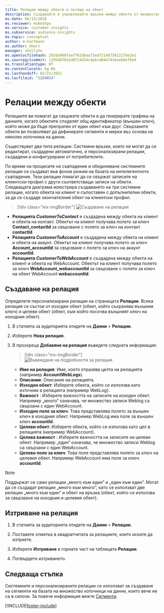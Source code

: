 ```yaml
---
title: Релации между обекти и пътища на обект
description: Създавайте и управлявайте връзки между обекти от множество източници на данни.
ms.date: 04/14/2020
ms.reviewer: mukeshpo
ms.service: customer-insights
ms.subservice: audience-insights
ms.topic: conceptual
author: m-hartmann
ms.author: mhart
manager: shellyha
ms.openlocfilehash: 292da986faa7f62d8aa73ed7214075612178e2e1
ms.sourcegitcommit: 139548f8a2d0f24d54c4a6c404a743eeeb8ef8e0
ms.translationtype: HT
ms.contentlocale: bg-BG
ms.lasthandoff: 02/15/2021
ms.locfileid: "5269854"
---
```

# <a name="relationships-between-entities"></a>Релации между обекти

Релациите ви помагат да свържете обекти и да генерирате графика на данните, когато обектите споделят общ идентификатор (външен ключ), който може да бъде препратен от един обект към друг. Свързаните обекти ви позволяват да дефинирате сегменти и мерки въз основа на няколко източника на данни.

Съществуват два типа релации: Системни връзки, които не могат да се редактират, създадени автоматично, и персонализирани релации, създадени и конфигурирани от потребителите.

По време на процесите на съвпадение и обединяване системните релации се създават във фонов режим на базата на интелигентното съвпадение. Тези релации помагат да се свържат записите на клиентски профил с други съответстващи записи на обекти. Следващата диаграма илюстрира създаването на три системни релации, когато обекта на клиент е съпоставен с допълнителни обекти, за да се създаде окончателния обект на клиентски профил.

> [!div class="mx-imgBorder"]
> ![Създаване на релация](media/relationships-entities-merge.png "Създаване на релация")

- **Релацията *CustomerToContact*** е създадена между обекта на клиент и обекта на контакт. Обектът на клиент получава полето за ключ **Contact_contactId** за свързване с полето за ключ на контакт **contactId**.
- **Релацията *CustomerToAccount*** е създадена между обекта на клиент и обекта на акаунт. Обектът на клиент получава полето за ключ **Account_accountId** за свързване с полето за ключ на акаунт **accountId**.
- **Релацията *CustomerToWebAccount*** е създадена между обекта на клиент и обекта на WebAccount. Обектът на клиент получава полето за ключ **WebAccount_webaccountId** за свързване с полето за ключ на обект WebAccount **webaccountId**.

## <a name="create-a-relationship"></a>Създаване на релация

Определете персонализирани релации на страницата **Релации**. Всяка релация се състои от изходен обект (обект, който съхранява външния ключ) и целеви обект (обект, към който посочва външният ключ на изходния обект).

1. В статията за аудиторията отидете на **Данни** > **Релации**.

2. Изберете **Нова релация**.

3. В прозореца **Добавяне на релация** въведете следната информация:

   > [!div class="mx-imgBorder"]
   > ![Въвеждане на подробности за релация](media/relationships-add.png "Въвеждане на подробности за релация")

   - **Име на релация**: Име, което отразява целта на релацията (например **AccountWebLogs**).
   - **Описание**: Описание на релацията.
   - **Изходен обект**: Изберете обекта, който се използва като източник в релацията (например WebLog).
   - **Важност** : Изберете важността на записите на изходен обект. Например „много“ означава, че множество записи Weblog са свързани с един WebAccount.
   - **Изходно поле за ключ**: Това представлява полето за външен ключ в изходния обект. Например WebLog има поле за външен ключ **accountId**.
   - **Целеви обект**: Изберете обекта, който се използва като цел в релацията (например WebAccount).
   - **Целева важност** : Изберете важността на записите на целеви обект. Например „един“ означава, че множество записи Weblog са свързани с един WebAccount.
   - **Целево поле за ключ**: Това поле представлява полето за ключ на целевия обект. Например WebAccount има поле за ключ **accountId**.

> [!NOTE]
> Поддържат се само релации „много към един” и „един към един”. Могат да се създадат релации „много към много”, като се използват две релации „много към един” и обект на връзка (обект, който се използва за свързване на изходния и целевия обект).

## <a name="delete-a-relationship"></a>Изтриване на релация

1. В статията за аудиторията отидете на **Данни** > **Релации**.

2. Поставете отметка в квадратчетата за релациите, които искате да изтриете.

3. Изберете **Изтриване** в горната част на таблицата **Релации**.

4. Потвърдете изтриването.

## <a name="next-step"></a>Следваща стъпка

Системните и персонализираните релации се използват за създаване на сегменти на базата на множество източници на данни, които вече не са в силози. За повече информация вижте [Сегменти](segments.md).


[!INCLUDE[footer-include](../includes/footer-banner.md)]